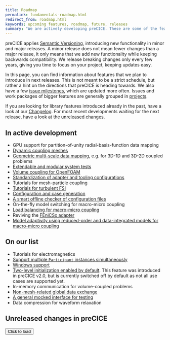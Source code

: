 ```yaml
---
title: Roadmap
permalink: fundamentals-roadmap.html
redirect_from: roadmap.html
keywords: upcoming features, roadmap, future, releases
summary: "We are actively developing preCICE. These are some of the features you can expect in the future."
---
```


preCICE applies [Semantic Versioning](https://semver.org/), introducing new functionality in minor and major releases. A minor release does not mean fewer changes than a major release, it only means that we add new functionality while keeping backwards compatibility. We release breaking changes only every few years, giving you time to focus on your project, keeping updates easy.

In this page, you can find information about features that we plan to introduce in next releases. This is not meant to be a strict schedule, but rather a hint on the directions that preCICE is heading towards. We also have a few [issue milestones](https://github.com/precice/precice/milestones), which are updated more often. Issues and work packages of bigger features are generally grouped in [projects](https://github.com/precice/precice/projects).

If you are looking for library features introduced already in the past, have a look at our [Changelog](https://github.com/precice/precice/blob/develop/CHANGELOG.md).
For most recent developments waiting for the next release, have a look at the [unreleased changes](#changelog).

## In active development

- GPU support for partition-of-unity radial-basis-function data mapping
- [Dynamic coupling meshes](https://github.com/precice/precice/projects/20)
- [Geometric multi-scale data mapping](https://github.com/orgs/precice/projects/14), e.g. for 3D-1D and 3D-2D coupled problems
- [Extendable and modular system tests](https://github.com/orgs/precice/projects/12)
- [Volume coupling for OpenFOAM](https://github.com/orgs/precice/projects/9)
- [Standardization of adapter and tooling configurations](https://github.com/precice/preeco-orga/issues/18)
- Tutorials for mesh-particle coupling
- [Tutorials for turbulent FSI](https://github.com/precice/tutorials/pull/643)
- [Configuration and case generation](https://github.com/precice/preeco-orga/issues/2)
- [A smart offline checker of configuration files](https://github.com/precice/preeco-orga/issues/1)
- On-the-fly model switching for macro-micro coupling
- [Load balancing for macro-micro coupling](https://github.com/precice/micro-manager/pull/141)
- Reviving the [FEniCSx adapter](https://github.com/precice/fenicsx-adapter)
- [Model adaptivity using reduced-order and data-integrated models for macro-micro coupling](https://github.com/precice/micro-manager/milestone/3)

## On our list

- Tutorials for electromagnetics
- [Support multiple `Participant` instances simultaneously](https://github.com/precice/precice/projects/8)
- [Windows support](https://github.com/precice/precice/issues/200)
- [Two-level initialization enabled by default](https://github.com/precice/precice/issues/633). This feature was introduced in preCICE v2.0, but is currently switched off by default as not all use cases are supported yet.
- In-memory communication for volume-coupled problems
- [Non-mesh-related global data exchange](couple-your-code-global-data.html)
- [A general mocked interface for testing](https://github.com/precice/preeco-orga/issues/4)
- Data compression for waveform relaxation

## Unreleased changes in preCICE

<div id="changelog">
  <button id="loadBtn" class="btn btn-default">Click to load</button>
  <span id="spinner" style="text-align:center; display:none"><i class="fa fa-spinner fa-spin fa-3x"></i></span></div>
  <script src="https://cdn.jsdelivr.net/npm/marked/marked.min.js"></script>
  <script>
  async function loadMarkdownFiles() {
      document.getElementById("loadBtn").style.display = "none";
      document.getElementById("loadBtn").addEventListener("click", null);
      document.getElementById("spinner").style.display = "block";
      const folder = await fetch("https://api.github.com/repos/precice/precice/contents/docs/changelog");
      const files = await folder.json();
      const mdFiles = files.filter(f => /^\d+\.md$/.test(f.name));
      const entries = await Promise.all(mdFiles.map(async (file) => {
        const prNumber = file.name.replace(".md", "");
        const entry = await fetch(file.download_url);
        const text = await entry.text();
        const html = marked.parse(text);
        // Use dummy div to extract li
        const temp = document.createElement("div");
        temp.innerHTML = html;
        return Array.from(temp.querySelectorAll("li")).map(li => {
            li.innerHTML += ` (<a target="_blank" href="https://github.com/precice/precice/pull/${prNumber}">#${prNumber}</a>)`
            return li.outerHTML });
      }));
      document.getElementById("changelog").innerHTML = "<ul>" + entries.flat().sort().join("\n") + "</ul>";
    }
    document.getElementById("loadBtn").addEventListener("click", loadMarkdownFiles);
  </script>
